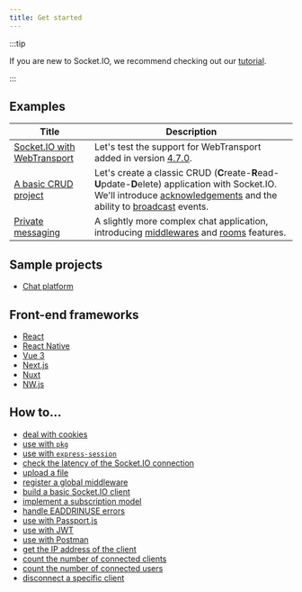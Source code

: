 ```yaml
---
title: Get started
---
```


:::tip

If you are new to Socket.IO, we recommend checking out our [tutorial](/docs/v4/tutorial/introduction).

:::

## Examples

| Title                                                        | Description                                                                                                                                                                                                                                              |
|--------------------------------------------------------------|----------------------------------------------------------------------------------------------------------------------------------------------------------------------------------------------------------------------------------------------------------|
| [Socket.IO with WebTransport](/get-started/webtransport)     | Let's test the support for WebTransport added in version [4.7.0](/docs/v4/changelog/4.7.0).                                                                                                                                                              |
| [A basic CRUD project](/get-started/basic-crud-application/) | Let's create a classic CRUD (**C**reate-**R**ead-**U**pdate-**D**elete) application with Socket.IO. We'll introduce [acknowledgements](/docs/v4/emitting-events/#Acknowledgements) and the ability to [broadcast](/docs/v4/broadcasting-events/) events. |
| [Private messaging](/get-started/private-messaging-part-1/)  | A slightly more complex chat application, introducing [middlewares](/docs/v4/middlewares/) and [rooms](/docs/v4/rooms/) features.                                                                                                                        |

## Sample projects

- [Chat platform](https://github.com/socketio/socket.io-chat-platform)

## Front-end frameworks

- [React](/how-to/use-with-react)
- [React Native](/how-to/use-with-react-native)
- [Vue 3](/how-to/use-with-vue)
- [Next.js](/how-to/use-with-nextjs)
- [Nuxt](/how-to/use-with-nuxt)
- [NW.js](/how-to/use-with-nwjs)

## How to...

- [deal with cookies](/how-to/deal-with-cookies)
- [use with `pkg`](/how-to/use-with-pkg)
- [use with `express-session`](/how-to/use-with-express-session)
- [check the latency of the Socket.IO connection](/how-to/check-the-latency-of-the-connection)
- [upload a file](/how-to/upload-a-file)
- [register a global middleware](/how-to/register-a-global-middleware)
- [build a basic Socket.IO client](/how-to/build-a-basic-client)
- [implement a subscription model](/how-to/implement-a-subscription-model)
- [handle EADDRINUSE errors](/how-to/handle-eaddrinused-errors)
- [use with Passport.js](/how-to/use-with-passport)
- [use with JWT](/how-to/use-with-jwt)
- [use with Postman](https://blog.postman.com/postman-now-supports-socket-io/)
- [get the IP address of the client](/how-to/get-the-ip-address-of-the-client)
- [count the number of connected clients](/how-to/count-connected-clients)
- [count the number of connected users](/how-to/count-connected-users)
- [disconnect a specific client](/how-to/disconnect-a-specific-client)
